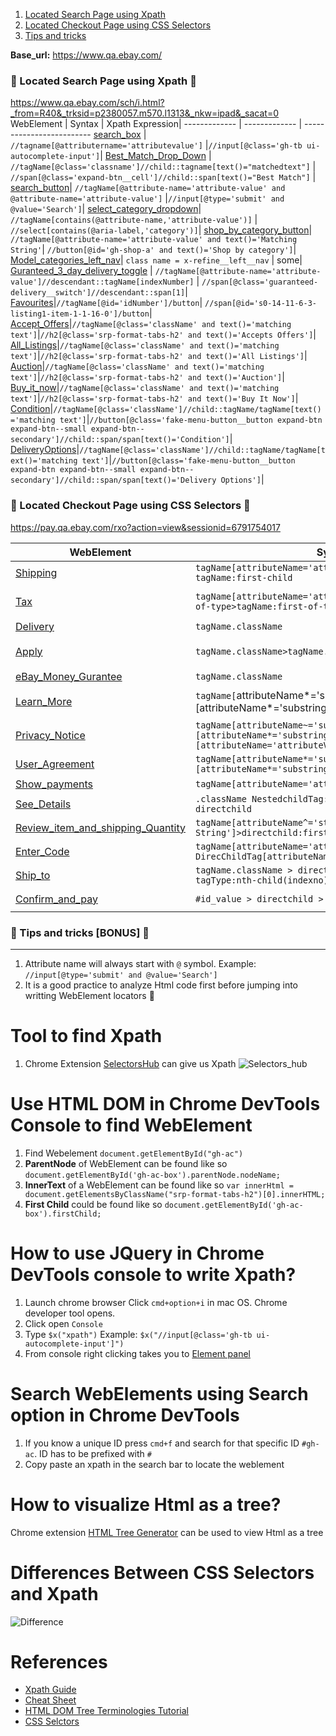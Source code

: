 1. [Located Search Page using Xpath](#eyes-located-search-page-using-xpath-eyes)
2. [Located Checkout Page using CSS Selectors](#money_mouth_face-located-checkout-page-using-css-selectors-money_mouth_face)
3. [Tips and tricks](#Tips-and-tricks)

**Base_url:** https://www.qa.ebay.com/
### :eyes: Located Search Page using Xpath :eyes:
https://www.qa.ebay.com/sch/i.html?_from=R40&_trksid=p2380057.m570.l1313&_nkw=ipad&_sacat=0                    
WebElement         | Syntax   | Xpath Expression|
------------- | -------------   | -------------------------
[search_box](https://github.corp.ebay.com/pboopathi/Xpath-CheatSheet/blob/master/Images/search_box.png)  | `//tagname[@attributername='attributevalue']` |`//input[@class='gh-tb ui-autocomplete-input']`|
[Best_Match_Drop_Down](https://github.corp.ebay.com/pboopathi/Xpath-CheatSheet/blob/master/Images/Best_Match_Drop_Down.png)  | `//tagName[@class='classname']//child::tagname[text()="matchedtext"]`    | `//span[@class='expand-btn__cell']//child::span[text()="Best Match"]` |
[search_button](https://github.corp.ebay.com/pboopathi/Xpath-CheatSheet/blob/master/Images/Search_Button.png)| `//tagName[@attribute-name='attribute-value' and @attribute-name='attribute-value']` |`//input[@type='submit' and @value='Search']`|
[select_category_dropdown](https://github.corp.ebay.com/pboopathi/Xpath-CheatSheet/blob/master/Images/Select_categoty.png)| `//tagName[contains(@attribute-name,'attribute-value')]` | `//select[contains(@aria-label,'category')]`|
[shop_by_category_button](https://github.corp.ebay.com/pboopathi/Xpath-CheatSheet/blob/master/Images/Shop_By_category.png)| `//tagName[@attribute-name='attribute-value' and text()='Matching String'`| `//button[@id='gh-shop-a' and text()='Shop by category']`|
[Model_categories_left_nav](https://github.corp.ebay.com/pboopathi/Xpath-CheatSheet/blob/master/Images/Model_category.png)| `class name = x-refine__left__nav` | some|
[Guranteed_3_day_delivery_toggle](https://github.corp.ebay.com/pboopathi/Xpath-CheatSheet/blob/master/Images/Guranteed_3_day_delivery_toggle.png) | `//tagName[@attribute-name='attribute-value']//descendant::tagName[indexNumber]` | `//span[@class='guaranteed-delivery__switch']//descendant::span[1]`|
[Favourites](https://github.corp.ebay.com/pboopathi/Xpath-CheatSheet/blob/master/Images/Favourites.png)|`//tagName[@id='idNumber']/button`| `//span[@id='s0-14-11-6-3-listing1-item-1-1-16-0']/button`|
[Accept_Offers](https://github.corp.ebay.com/pboopathi/Xpath-CheatSheet/blob/master/Images/Accept_Offers.png)|`//tagName[@class='className' and text()='matching text']`|`//h2[@class='srp-format-tabs-h2' and text()='Accepts Offers']`|
[All_Listings](https://github.corp.ebay.com/pboopathi/Xpath-CheatSheet/blob/master/Images/All_Listings.png)|`//tagName[@class='className' and text()='matching text']`|`//h2[@class='srp-format-tabs-h2' and text()='All Listings']`|
[Auction](https://github.corp.ebay.com/pboopathi/Xpath-CheatSheet/blob/master/Images/Auction.png)|`//tagName[@class='className' and text()='matching text']`|`//h2[@class='srp-format-tabs-h2' and text()='Auction']`|
[Buy_it_now](https://github.corp.ebay.com/pboopathi/Xpath-CheatSheet/blob/master/Images/Buy_it_now.png)|`//tagName[@class='className' and text()='matching text']`|`//h2[@class='srp-format-tabs-h2' and text()='Buy It Now']`|
[Condition](https://github.corp.ebay.com/pboopathi/Xpath-CheatSheet/blob/master/Images/Condition.png)|`//tagName[@class='className']//child::tagName/tagName[text()='matching text']`|`//button[@class='fake-menu-button__button expand-btn expand-btn--small expand-btn--secondary']//child::span/span[text()='Condition']`|
[DeliveryOptions](https://github.corp.ebay.com/pboopathi/Xpath-CheatSheet/blob/master/Images/DeliveryOptions.png)|`//tagName[@class='className']//child::tagName/tagName[text()='matching text']`|`//button[@class='fake-menu-button__button expand-btn expand-btn--small expand-btn--secondary']//child::span/span[text()='Delivery Options']`|

### :money_mouth_face: Located Checkout Page using CSS Selectors :money_mouth_face:
https://pay.qa.ebay.com/rxo?action=view&sessionid=6791754017

  WebElement         | Syntax   | CSS Selectors|
------------- | -------------   | -------------------------
[Shipping](https://github.corp.ebay.com/pboopathi/WebElement-Locator-PlayBook/blob/master/Images/Shipping.png)|`tagName[attributeName='attributeValue'] > tagName:first-child`|`tr[data-test-id='SHIPPING'] > td:first-child`|
[Tax](https://github.corp.ebay.com/pboopathi/WebElement-Locator-PlayBook/blob/master/Images/Tax.png)|`tagName[attributeName='attributeValue']>tagName:first-of-type>tagName:first-of-type`|`tr[data-test-id='SALES_TAX']>td:first-of-type>span:first-of-type`|
[Delivery](https://github.corp.ebay.com/pboopathi/WebElement-Locator-PlayBook/blob/master/Images/Delivery.png)|`tagName.className`|`div.section-title`|
[Apply](https://github.corp.ebay.com/pboopathi/WebElement-Locator-PlayBook/blob/master/Images/Apply.png)|`tagName.className>tagName.className:enabled`|`div.incentives-button>button.btn.btn--primary.btn--medium:enabled`|
[eBay_Money_Gurantee](https://github.corp.ebay.com/pboopathi/WebElement-Locator-PlayBook/blob/master/Images/eBay_Money_Gurantee.png)|`tagName.className`|`div.ebay-money-back`|
[Learn_More](https://github.corp.ebay.com/pboopathi/WebElement-Locator-PlayBook/blob/master/Images/Learn_More.png)|`tagName[`attributeName*='substring'][attributeName*='substring'][target='MatchingString']`|`a[title*='Opens'][href*='paying-tax'][target='_blank']`|
[Privacy_Notice](https://github.corp.ebay.com/pboopathi/WebElement-Locator-PlayBook/blob/master/Images/Privacy_Notice.png)|`tagName[attributeName~='substring'][attributeName*='substring'][attributeName='attributeValue]'`|`a[title~='Opens'][href*='privacy'][target='_blank']`|
[User_Agreement](https://github.corp.ebay.com/pboopathi/WebElement-Locator-PlayBook/blob/master/Images/User_Agreement.png)|`tagName[attributeName*='substring'][attributeName*='substring']`|`a[title*='Opens'][href*='user-agreement.html']`|
[Show_payments](https://github.corp.ebay.com/pboopathi/WebElement-Locator-PlayBook/blob/master/Images/Show_payments.png)|`tagName[attributeName='attributeValue']`|`a[data-test-id='SHOW_MORE']`|
[See_Details](https://github.corp.ebay.com/pboopathi/WebElement-Locator-PlayBook/blob/master/Images/See_Details.png)|`.className NestedchildTag:nth-last-child(indexNo) > directchild`|`.text-center.buyer-protection div:nth-last-child(1) > a`|
[Review_item_and_shipping_Quantity](https://github.corp.ebay.com/pboopathi/WebElement-Locator-PlayBook/blob/master/Images/Review_item_and_shipping_Quantity.png)|`tagName[attributeName^='starts-with-String']>directchild:first-child`|`select[id^='qty-BId']>option:first-child`|
[Enter_Code](https://github.corp.ebay.com/pboopathi/WebElement-Locator-PlayBook/blob/master/Images/Enter_Code.png)|`tagName[attributeName='attributeValue']+tagName > DirecChildTag[attributeName='attributeValue']`|`label[for='redemptionCode']+div > input[name='redemptionCode']`|
[Ship_to](https://github.corp.ebay.com/pboopathi/WebElement-Locator-PlayBook/blob/master/Images/Ship_to.png)|`tagName.className > directchild > directchild tagType:nth-child(indexno)`|`h2.module-title > span > span span:nth-child(1)`|
[Confirm_and_pay](https://github.corp.ebay.com/pboopathi/WebElement-Locator-PlayBook/blob/master/Images/Confirm_and_pay.png)|`#id_value > directchild > directchild > directchild`|`#page-form > div > button > span`|



### :money_with_wings: Tips and tricks [BONUS] :money_with_wings:
-----------------------------------------------------------------
1. Attribute name will always start with `@` symbol. Example: `//input[@type='submit' and @value='Search']`
2. It is a good practice to analyze Html code first before jumping into writting WebElement locators :thinking:

# Tool to find Xpath
1. Chrome Extension [SelectorsHub](https://chrome.google.com/webstore/detail/selectorshub/ndgimibanhlabgdgjcpbbndiehljcpfh/related?hl=en) can give us Xpath
![Selectors_hub](https://github.corp.ebay.com/pboopathi/Xpath-CheatSheet/blob/master/Images/Selectorshub.gif)


# Use HTML DOM in Chrome DevTools Console to find WebElement
1. Find Webelement `document.getElementById("gh-ac")`
2. **ParentNode** of WebElement can be found like so `document.getElementById('gh-ac-box').parentNode.nodeName;`
3. **InnerText** of a WebElement can be found like so `var innerHtml = document.getElementsByClassName("srp-format-tabs-h2")[0].innerHTML;`
4. **First Child** could be found like so `document.getElementById('gh-ac-box').firstChild;`

# How to use JQuery in Chrome DevTools console to write Xpath?
1. Launch chrome browser Click `cmd+option+i` in mac OS. Chrome developer tool opens.
2. Click open `Console`
3. Type `$x("xpath")` Example: `$x("//input[@class='gh-tb ui-autocomplete-input']")`
4. From console right clicking takes you to [Element panel](https://github.corp.ebay.com/pboopathi/Xpath-CheatSheet/blob/master/Images/Chrome_console.gif)


# Search WebElements using Search option in Chrome DevTools 
1. If you know a unique ID press `cmd+f` and search for that specific ID `#gh-ac`. ID has to be prefixed with `#`
2. Copy paste an xpath in the search bar to locate the weblement

# How to visualize Html as a tree?
 Chrome extension [HTML Tree Generator](https://chrome.google.com/webstore/detail/html-tree-generator/dlbbmhhaadfnbbdnjalilhdakfmiffeg) can be used to view Html as a tree

# Differences Between CSS Selectors and Xpath
![Difference](https://github.corp.ebay.com/pboopathi/WebElement-Locator-PlayBook/blob/master/Images/DifferencesBetweenXpathadnCSS.png)

# References
- [Xpath Guide](https://www.lambdatest.com/blog/complete-guide-for-using-xpath-in-selenium-with-examples/)
- [Cheat Sheet](https://devhints.io/xpath)
- [HTML DOM Tree Terminologies Tutorial](https://www.youtube.com/watch?v=N1Pe-wBtmx4)
- [CSS Selctors](https://saucelabs.com/resources/articles/selenium-tips-css-selectors)

